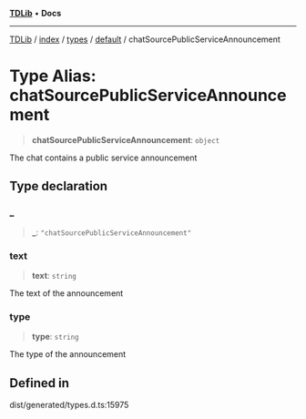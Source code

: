 [**TDLib**](../../../../../../README.md) • **Docs**

***

[TDLib](../../../../../../modules.md) / [index](../../../../../README.md) / [types](../../../README.md) / [default](../README.md) / chatSourcePublicServiceAnnouncement

# Type Alias: chatSourcePublicServiceAnnouncement

> **chatSourcePublicServiceAnnouncement**: `object`

The chat contains a public service announcement

## Type declaration

### \_

> **\_**: `"chatSourcePublicServiceAnnouncement"`

### text

> **text**: `string`

The text of the announcement

### type

> **type**: `string`

The type of the announcement

## Defined in

dist/generated/types.d.ts:15975
